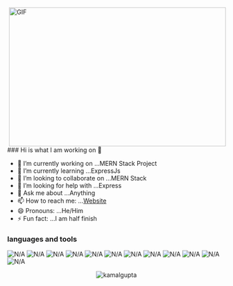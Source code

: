

###
  <img align="right" alt="GIF" src="https://cdn.dribbble.com/users/1201592/screenshots/9078494/media/422a760a51cef7de2fa3db9daf697853.gif" width="500" height="320" />
### Hi is what I am working on 👋


- 🔭 I’m currently working on ...MERN Stack Project
- 🌱 I’m currently learning ...ExpressJs
- 👯 I’m looking to collaborate on ...MERN Stack
- 🤔 I’m looking for help with ...Express
- 💬 Ask me about ...Anything
- 📫 How to reach me: ...[Website](https://kamalgupta97.github.io/kamal_portfolio/)
- 😄 Pronouns: ...He/Him
- ⚡ Fun fact: ...I am half finish


### languages and tools 

<img src="https://img.icons8.com/color/48/000000/nodejs.png" alt="N/A"/>
<img src="https://img.icons8.com/color/48/000000/javascript--v1.png" alt="N/A"/>
<img src="https://img.icons8.com/color/48/000000/html-5.png" alt="N/A"/>
<img src="https://img.icons8.com/color/48/000000/css3.png" alt="N/A"/>
<img src="https://img.icons8.com/ios-filled/50/000000/stripe.png" alt="N/A"/>
<img src="https://img.icons8.com/color/48/000000/heroku.png" alt="N/A"/>
<img src="https://img.icons8.com/color/48/000000/redux.png" alt="N/A"/>
<img src="https://img.icons8.com/ios-filled/50/000000/mysql.png" alt="N/A"/>
<img src="https://img.icons8.com/color/50/000000/mongodb.png" alt="N/A"/>
<img src="https://img.icons8.com/color/48/000000/material-ui.png" alt="N/A"/>
<img src="https://img.icons8.com/color/48/000000/git.png" alt="N/A"/>
 <img src="https://img.icons8.com/color/48/000000/python--v1.png" alt="N/A"/>



<p align="center"> <img src="https://github-readme-stats.vercel.app/api?username=kamalgupta97&show_icons=true&theme=gotham" alt="kamalgupta" />






